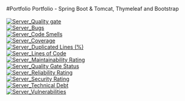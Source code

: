 #Portfolio
Portfolio - Spring Boot &amp; Tomcat, Thymeleaf and Bootstrap
<br/><br/>
[![Server_Quality gate](https://sonarcloud.io/api/project_badges/quality_gate?project=myportfolio)](https://sonarcloud.io/dashboard?id=myportfolio)
<br/>
[![Server_Bugs](https://sonarcloud.io/api/project_badges/measure?project=myportfolio&metric=bugs)](https://sonarcloud.io/dashboard?id=myportfolio)
<br/>
[![Server_Code Smells](https://sonarcloud.io/api/project_badges/measure?project=myportfolio&metric=code_smells)](https://sonarcloud.io/dashboard?id=myportfolio)
<br/>
[![Server_Coverage](https://sonarcloud.io/api/project_badges/measure?project=myportfolio&metric=coverage)](https://sonarcloud.io/dashboard?id=myportfolio)
<br/>
[![Server_Duplicated Lines (%)](https://sonarcloud.io/api/project_badges/measure?project=myportfolio&metric=duplicated_lines_density)](https://sonarcloud.io/dashboard?id=myportfolio)
<br/>
[![Server_Lines of Code](https://sonarcloud.io/api/project_badges/measure?project=myportfolio&metric=ncloc)](https://sonarcloud.io/dashboard?id=myportfolio)
<br/>
[![Server_Maintainability Rating](https://sonarcloud.io/api/project_badges/measure?project=myportfolio&metric=sqale_rating)](https://sonarcloud.io/dashboard?id=myportfolio)
<br/>
[![Server_Quality Gate Status](https://sonarcloud.io/api/project_badges/measure?project=myportfolio&metric=alert_status)](https://sonarcloud.io/dashboard?id=myportfolio)
<br/>
[![Server_Reliability Rating](https://sonarcloud.io/api/project_badges/measure?project=myportfolio&metric=reliability_rating)](https://sonarcloud.io/dashboard?id=myportfolio)
<br/>
[![Server_Security Rating](https://sonarcloud.io/api/project_badges/measure?project=myportfolio&metric=security_rating)](https://sonarcloud.io/dashboard?id=myportfolio)
<br/>
[![Server_Technical Debt](https://sonarcloud.io/api/project_badges/measure?project=myportfolio&metric=sqale_index)](https://sonarcloud.io/dashboard?id=myportfolio)
<br/>
[![Server_Vulnerabilities](https://sonarcloud.io/api/project_badges/measure?project=myportfolio&metric=vulnerabilities)](https://sonarcloud.io/dashboard?id=myportfolio)
